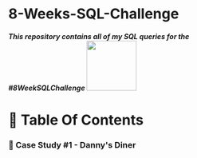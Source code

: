
# 8-Weeks-SQL-Challenge
##### This repository contains all of my SQL queries for the #8WeekSQLChallenge <img src = "https://user-images.githubusercontent.com/94797745/146944336-f4230056-f865-49f2-a7c8-2b81ff8974db.png" width = "100" height = "100">
# 📕 Table Of Contents
  ### 🍜 Case Study #1 - Danny's Diner
